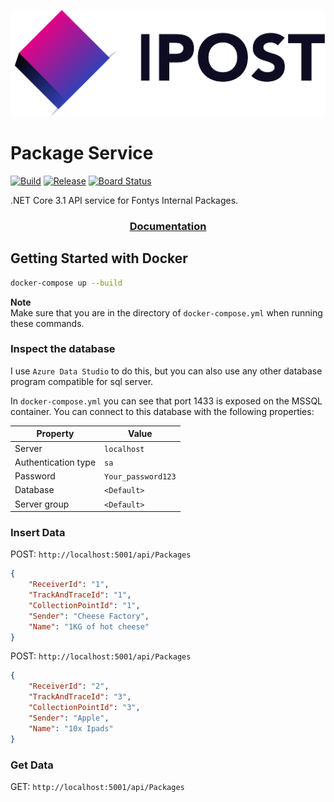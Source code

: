 ![ipost-logo](https://github.com/FIPost/docs/blob/master/assets/logo-name.png?raw=true)

# Package Service
[![Build](https://github.com/FIPost/pakketservice/actions/workflows/build.yml/badge.svg)](https://github.com/FIPost/pakketservice/actions/workflows/build.yml)
[![Release](https://github.com/FIPost/pakketservice/actions/workflows/docker-publish.yml/badge.svg)](https://github.com/FIPost/pakketservice/actions/workflows/docker-publish.yml)
[![Board Status](https://dev.azure.com/405273/a464a51f-a9d3-415a-983c-ecc9f9e1e117/e58d8192-5262-4682-856c-da357d004679/_apis/work/boardbadge/8203b7d2-166a-4745-ab05-5fc958846334)](https://dev.azure.com/405273/a464a51f-a9d3-415a-983c-ecc9f9e1e117/_boards/board/t/e58d8192-5262-4682-856c-da357d004679/Microsoft.RequirementCategory)

.NET Core 3.1 API service for Fontys Internal Packages.
<h3 align="center">
  <a href="https://github.com/FIPost/docs">Documentation</a>
</h3>

## Getting Started with Docker
```zsh
docker-compose up --build
```

<b>Note</b><br/>
Make sure that you are in the directory of `docker-compose.yml` when running these commands.

### Inspect the database
I use `Azure Data Studio` to do this, but you can also use any other database program compatible for sql server.

In `docker-compose.yml` you can see that port 1433 is exposed on the MSSQL container. You can connect to this database with the following properties:

| Property | Value       |
|--------------|-------------|
| Server | `localhost`          |
| Authentication type | `sa`    |
| Password | `Your_password123` |
| Database | `<Default>`        |
| Server group | `<Default>`    |


### Insert Data
POST: `http://localhost:5001/api/Packages`

```json
{
    "ReceiverId": "1",
    "TrackAndTraceId": "1",
    "CollectionPointId": "1",
    "Sender": "Cheese Factory",
    "Name": "1KG of hot cheese"
}
```

POST: `http://localhost:5001/api/Packages`
```json
{
    "ReceiverId": "2",
    "TrackAndTraceId": "3",
    "CollectionPointId": "3",
    "Sender": "Apple",
    "Name": "10x Ipads"
}
```

### Get Data
GET: `http://localhost:5001/api/Packages`
